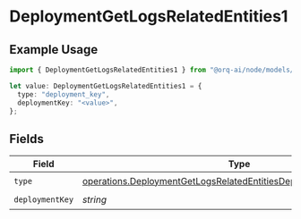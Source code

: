 # DeploymentGetLogsRelatedEntities1

## Example Usage

```typescript
import { DeploymentGetLogsRelatedEntities1 } from "@orq-ai/node/models/operations";

let value: DeploymentGetLogsRelatedEntities1 = {
  type: "deployment_key",
  deploymentKey: "<value>",
};
```

## Fields

| Field                                                                                                                                                    | Type                                                                                                                                                     | Required                                                                                                                                                 | Description                                                                                                                                              |
| -------------------------------------------------------------------------------------------------------------------------------------------------------- | -------------------------------------------------------------------------------------------------------------------------------------------------------- | -------------------------------------------------------------------------------------------------------------------------------------------------------- | -------------------------------------------------------------------------------------------------------------------------------------------------------- |
| `type`                                                                                                                                                   | [operations.DeploymentGetLogsRelatedEntitiesDeploymentsResponseType](../../models/operations/deploymentgetlogsrelatedentitiesdeploymentsresponsetype.md) | :heavy_check_mark:                                                                                                                                       | N/A                                                                                                                                                      |
| `deploymentKey`                                                                                                                                          | *string*                                                                                                                                                 | :heavy_check_mark:                                                                                                                                       | N/A                                                                                                                                                      |